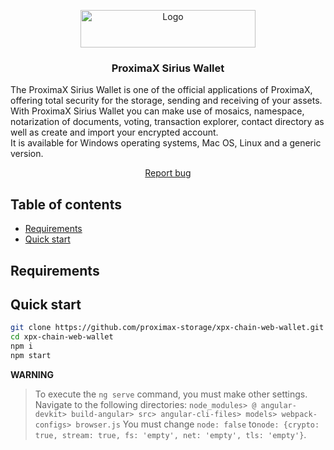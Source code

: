 
<p align="center">
  <a href="https://www.proximax.io/">
    <img src="https://www.proximax.io/user/themes/proximaxvrs1/images/logo.png" alt="Logo" width=280 height=60>
  </a>
  <h3 align="center">ProximaX Sirius Wallet</h3>
</p>
  <p>
    The ProximaX Sirius Wallet is one of the official applications of ProximaX, offering total security for the storage, sending and receiving of your assets. With ProximaX Sirius Wallet you can make use of mosaics, namespace, notarization of documents, voting, transaction explorer, contact directory as well as create and import your encrypted account. <br> It is available for Windows operating systems, Mac OS, Linux and a generic version.
</p>
<p align="center">
    <a href="https://t.me/proximaxhelpdesk">Report bug</a>
  </p>



## Table of contents

- [Requirements](#requirements)
- [Quick start](#quick-start)


## Requirements



## Quick start

 ```bash
git clone https://github.com/proximax-storage/xpx-chain-web-wallet.git
cd xpx-chain-web-wallet
 npm i
 npm start
 ```
**WARNING**

> To execute the `ng serve` command, you must make other settings. Navigate to the following directories:
`node_modules> @ angular-devkit> build-angular> src> angular-cli-files> models> webpack-configs> browser.js`
You must change `node: false` to` node: {crypto: true, stream: true, fs: 'empty', net: 'empty', tls: 'empty'} `.
